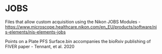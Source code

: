 # JOBS
Files that allow custom acquisition using the Nikon JOBS Modules - https://www.microscope.healthcare.nikon.com/en_EU/products/software/nis-elements/nis-elements-jobs

Points on a Plate PFS Surface.bin accompanies the bioRxiv publishing of FIVER paper - Tennant, et al. 2020

